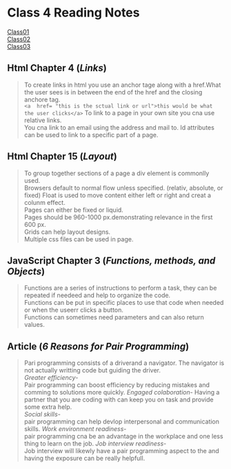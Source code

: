 # **Class 4 Reading Notes**

[Class01](Class01.md)  
[Class02](Class02.md)  
[Class03](Class03.md)

## Html Chapter 4 (*Links*)

> To create links in html you use an anchor tage along with a href.What the user sees is in between the end of the href and the closing anchore tag.  
`<a  href= "this is the sctual link or url">this would be what the user clicks</a>`
> To link to a page in your own site you cna use relative links.  
>You cna link to an email using the address and mail to.
> Id attributes can be used to link to a specific part of a page.  

## Html Chapter 15 (*Layout*)

> To group together sections of a page a div element is commonlly used.  
> Browsers default to normal flow unless specified.    (relativ, absolute, or fixed)
> Float is used to move content either left or right and creat a colunm effect.  
> Pages can either be fixed or liquid.  
> Pages should be 960-1000 px.demonstrating relevance in the first 600 px.  
> Grids can help layout designs.  
> Multiple css files can be used in page.  

## JavaScript Chapter 3 (*Functions, methods, and Objects*)

>Functions are a series of instructions to perform a task, they can be repeated if needeed and help to organize the code.  
>Functions can be put in specific places to use that code when needed or when the useerr clicks a button.  
> Functions can sometimes need parameters and can also return values.  

## Article (*6 Reasons for Pair Programming*)

>Pari programming consists of a driverand a navigator.
> The navigator is not actually writting code but guiding the driver.  
> *Greater efficiency*-  
Pair programming can boost efficiency by reducing mistakes and comming to solutions more quickly.
>*Engaged colaboration*-   Having a partner that you are coding with can keep you on task and provide some extra help.  
>*Social skills*-  
pair programming can help devlop interpersonal and communication skills.
>*Work environment readiness*-  
pair programming cna be an advantage in the workplace and one less thing to learn on the job.
>*Job interview readiness*-  
 Job interview will likewly have a pair programming aspect to the and having the exposure can be really helpfull.
